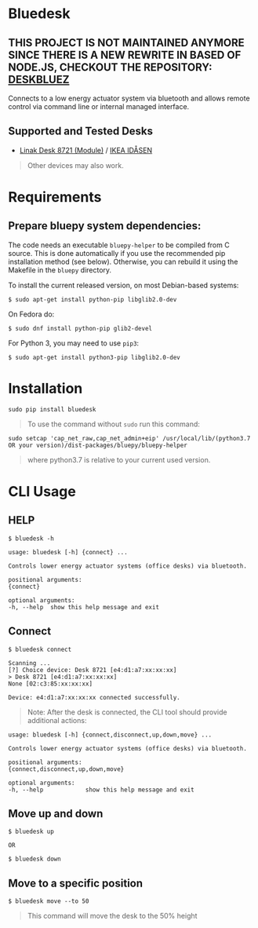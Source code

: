 # Bluedesk

## THIS PROJECT IS NOT MAINTAINED ANYMORE SINCE THERE IS A NEW REWRITE IN BASED OF NODE.JS, CHECKOUT THE REPOSITORY: [DESKBLUEZ](https://github.com/alex20465/deskbluez)


Connects to a low energy actuator system via bluetooth and allows remote control via command line or internal managed interface.

## Supported and Tested Desks

- [Linak Desk 8721 (Module)](https://www.linak.com/products/controls/desk-control-basic-app/) / [IKEA IDÅSEN](https://www.ikea.com/gb/en/p/idasen-desk-sit-stand-brown-beige-s79280917/)

> Other devices may also work.

# Requirements

## Prepare **bluepy** system dependencies:

The code needs an executable `bluepy-helper` to be compiled from C source. This is done
automatically if you use the recommended pip installation method (see below). Otherwise,
you can rebuild it using the Makefile in the `bluepy` directory.

To install the current released version, on most Debian-based systems:

    $ sudo apt-get install python-pip libglib2.0-dev

On Fedora do:

    $ sudo dnf install python-pip glib2-devel

For Python 3, you may need to use `pip3`:

    $ sudo apt-get install python3-pip libglib2.0-dev


# Installation

    sudo pip install bluedesk



> To use the command without `sudo` run this command:

    sudo setcap 'cap_net_raw,cap_net_admin+eip' /usr/local/lib/(python3.7 OR your version)/dist-packages/bluepy/bluepy-helper

> where python3.7 is relative to your current used version.


# CLI Usage

## HELP

    $ bluedesk -h

    usage: bluedesk [-h] {connect} ...

    Controls lower energy actuator systems (office desks) via bluetooth.

    positional arguments:
    {connect}

    optional arguments:
    -h, --help  show this help message and exit

## Connect

    $ bluedesk connect

    Scanning ...
    [?] Choice device: Desk 8721 [e4:d1:a7:xx:xx:xx]
    > Desk 8721 [e4:d1:a7:xx:xx:xx]
    None [02:c3:85:xx:xx:xx]

    Device: e4:d1:a7:xx:xx:xx connected successfully.

> Note: After the desk is connected, the CLI tool should provide additional actions:

    usage: bluedesk [-h] {connect,disconnect,up,down,move} ...

    Controls lower energy actuator systems (office desks) via bluetooth.

    positional arguments:
    {connect,disconnect,up,down,move}

    optional arguments:
    -h, --help            show this help message and exit

## Move up and down

    $ bluedesk up

    OR

    $ bluedesk down

## Move to a specific position

    $ bluedesk move --to 50

> This command will move the desk to the 50% height 
